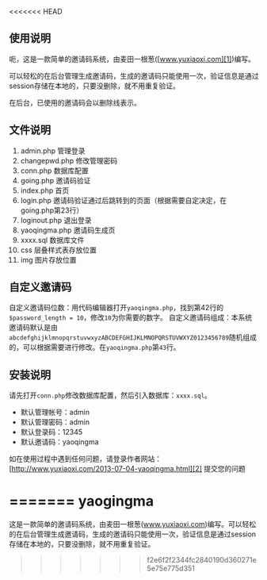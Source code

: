 <<<<<<< HEAD
## 使用说明 ##

呃，这是一款简单的邀请码系统，由麦田一根葱([www.yuxiaoxi.com][1])编写。

可以轻松的在后台管理生成邀请码，生成的邀请码只能使用一次，验证信息是通过session存储在本地的，只要没删除，就不用重复验证。

在后台，已使用的邀请码会以删除线表示。

## 文件说明 ##

 1. admin.php 管理登录 
 2. changepwd.php 修改管理密码 
 3. conn.php 数据库配置 
 4. going.php 邀请码验证
 5. index.php 首页 
 6. login.php 邀请码验证通过后跳转到的页面（根据需要自定决定，在going.php第23行）
 7. loginout.php 退出登录 
 8. yaoqingma.php 邀请码生成页 
 9. xxxx.sql 数据库文件 
 10. css 层叠样式表存放位置
 11. img 图片存放位置

## 自定义邀请码 ##

自定义邀请码位数：用代码编辑器打开`yaoqingma.php`，找到第42行的`$password_length = 10`，修改`10`为你需要的数字。
自定义邀请码组成：本系统邀请码默认是由`abcdefghijklmnopqrstuvwxyzABCDEFGHIJKLMNOPQRSTUVWXYZ0123456789`随机组成的，可以根据需要进行修改。在`yaoqingma.php`第`43`行。

## 安装说明 ##

请先打开`conn.php`修改数据库配置，然后引入数据库：`xxxx.sql`。

 - 默认管理帐号：admin 
 - 默认管理密码：admin 
 - 默认登录码：12345 
 - 默认邀请码：yaoqingma

如在使用过程中遇到任何问题，请登录作者网站： [http://www.yuxiaoxi.com/2013-07-04-yaoqingma.html][2] 提交您的问题


  [1]: http://www.yuxiaoxi.com/2013-07-04-yaoqingma.html
  [2]: http://www.yuxiaoxi.com/2013-07-04-yaoqingma.html
=======
yaogingma
=========

这是一款简单的邀请码系统，由麦田一根葱(www.yuxiaoxi.com)编写。可以轻松的在后台管理生成邀请码，生成的邀请码只能使用一次，验证信息是通过session存储在本地的，只要没删除，就不用重复验证。
>>>>>>> f2e6f2f2344fc2840190d360271e5e75e775d351
